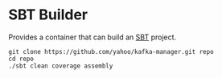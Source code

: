# SBT Builder

Provides a container that can build an [SBT](http://www.scala-sbt.org/index.html) project.

    git clone https://github.com/yahoo/kafka-manager.git repo
    cd repo
    ./sbt clean coverage assembly
